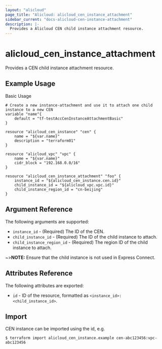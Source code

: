 ```yaml
---
layout: "alicloud"
page_title: "Alicloud: alicloud_cen_instance_attachment"
sidebar_current: "docs-alicloud-cen-instance-attachment"
description: |-
  Provides a Alicloud CEN child instance attachment resource.
---
```


# alicloud\_cen_instance_attachment

Provides a CEN child instance attachment resource.

## Example Usage

Basic Usage

```
# Create a new instance-attachment and use it to attach one child instance to a new CEN
variable "name"{
	default = "tf-testAccCenInstanceAttachmentBasic"
}

resource "alicloud_cen_instance" "cen" {
	name = "${var.name}"
	description = "terraform01"
}

resource "alicloud_vpc" "vpc" {
	name = "${var.name}"
	cidr_block = "192.168.0.0/16"
}

resource "alicloud_cen_instance_attachment" "foo" {
    instance_id = "${alicloud_cen_instance.cen.id}"
	child_instance_id = "${alicloud_vpc.vpc.id}"
	child_instance_region_id = "cn-beijing"
}
```
## Argument Reference

The following arguments are supported:

* `instance_id` - (Required) The ID of the CEN.
* `child_instance_id` - (Required) The ID of the child instance to attach.
* `child_instance_region_id` - (Required) The region ID of the child instance to attach.

~>**NOTE:** Ensure that the child instance is not used in Express Connect.

## Attributes Reference

The following attributes are exported:

- `id` - ID of the resource, formatted as `<instance_id>:<child_instance_id>`.

## Import

CEN instance can be imported using the id, e.g.

```
$ terraform import alicloud_cen_instance.example cen-abc123456:vpc-abc123456
```